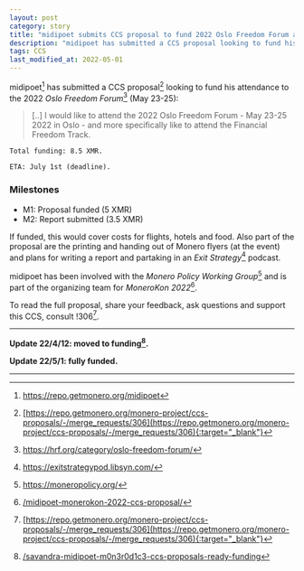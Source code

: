 ```yaml
---
layout: post
category: story
title: "midipoet submits CCS proposal to fund 2022 Oslo Freedom Forum attendance"
description: "midipoet has submitted a CCS proposal looking to fund his attendance to the 2022 Oslo Freedom Forum."
tags: CCS
last_modified_at: 2022-05-01
---
```


midipoet[^1] has submitted a CCS proposal[^2] looking to fund his attendance to the 2022 *Oslo Freedom Forum*[^3] (May 23-25):

> [..] I would like to attend the 2022 Oslo Freedom Forum - May 23-25 2022 in Oslo - and more specifically like to attend the Financial Freedom Track.

```
Total funding: 8.5 XMR.

ETA: July 1st (deadline).
```

### Milestones

- M1: Proposal funded (5 XMR)
- M2: Report submitted (3.5 XMR)

If funded, this would cover costs for flights, hotels and food. Also part of the proposal are the printing and handing out of Monero flyers (at the event) and plans for writing a report and partaking in an *Exit Strategy*[^4] podcast.

midipoet has been involved with the *Monero Policy Working Group*[^5] and is part of the organizing team for *MoneroKon 2022*[^6]. 

To read the full proposal, share your feedback, ask questions and support this CCS, consult !306[^2].


---

**Update 22/4/12: moved to funding[^7].**

**Update 22/5/1: fully funded.**

---

[^1]: https://repo.getmonero.org/midipoet
[^2]: [https://repo.getmonero.org/monero-project/ccs-proposals/-/merge_requests/306](https://repo.getmonero.org/monero-project/ccs-proposals/-/merge_requests/306){:target="_blank"}
[^3]: https://hrf.org/category/oslo-freedom-forum/
[^4]: https://exitstrategypod.libsyn.com/
[^5]: https://moneropolicy.org/
[^6]: [/midipoet-monerokon-2022-ccs-proposal/](/midipoet-monerokon-2022-ccs-proposal/)
[^7]: [/savandra-midipoet-m0n3r0d1c3-ccs-proposals-ready-funding](/savandra-midipoet-m0n3r0d1c3-ccs-proposals-ready-funding)
